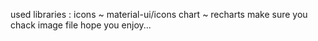 used libraries : 
icons ~ material-ui/icons 
chart ~ recharts 
make sure you chack image file hope you enjoy...
